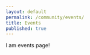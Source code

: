 ```yaml
---
layout: default
permalink: /community/events/
title: Events
published: true
---
```


I am events page!

